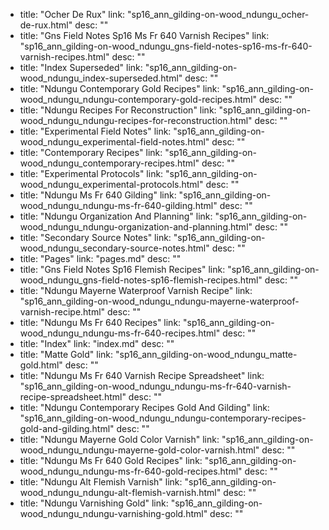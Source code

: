   - title: "Ocher De Rux"
    link: "sp16_ann_gilding-on-wood_ndungu_ocher-de-rux.html"
    desc: ""
  - title: "Gns Field Notes Sp16 Ms Fr 640 Varnish Recipes"
    link: "sp16_ann_gilding-on-wood_ndungu_gns-field-notes-sp16-ms-fr-640-varnish-recipes.html"
    desc: ""
  - title: "Index Superseded"
    link: "sp16_ann_gilding-on-wood_ndungu_index-superseded.html"
    desc: ""
  - title: "Ndungu Contemporary Gold Recipes"
    link: "sp16_ann_gilding-on-wood_ndungu_ndungu-contemporary-gold-recipes.html"
    desc: ""
  - title: "Ndungu Recipes For Reconstruction"
    link: "sp16_ann_gilding-on-wood_ndungu_ndungu-recipes-for-reconstruction.html"
    desc: ""
  - title: "Experimental Field Notes"
    link: "sp16_ann_gilding-on-wood_ndungu_experimental-field-notes.html"
    desc: ""
  - title: "Contemporary Recipes"
    link: "sp16_ann_gilding-on-wood_ndungu_contemporary-recipes.html"
    desc: ""
  - title: "Experimental Protocols"
    link: "sp16_ann_gilding-on-wood_ndungu_experimental-protocols.html"
    desc: ""
  - title: "Ndungu Ms Fr 640 Gilding"
    link: "sp16_ann_gilding-on-wood_ndungu_ndungu-ms-fr-640-gilding.html"
    desc: ""
  - title: "Ndungu Organization And Planning"
    link: "sp16_ann_gilding-on-wood_ndungu_ndungu-organization-and-planning.html"
    desc: ""
  - title: "Secondary Source Notes"
    link: "sp16_ann_gilding-on-wood_ndungu_secondary-source-notes.html"
    desc: ""
  - title: "Pages"
    link: "pages.md"
    desc: ""
  - title: "Gns Field Notes Sp16 Flemish Recipes"
    link: "sp16_ann_gilding-on-wood_ndungu_gns-field-notes-sp16-flemish-recipes.html"
    desc: ""
  - title: "Ndungu Mayerne Waterproof Varnish Recipe"
    link: "sp16_ann_gilding-on-wood_ndungu_ndungu-mayerne-waterproof-varnish-recipe.html"
    desc: ""
  - title: "Ndungu Ms Fr 640 Recipes"
    link: "sp16_ann_gilding-on-wood_ndungu_ndungu-ms-fr-640-recipes.html"
    desc: ""
  - title: "Index"
    link: "index.md"
    desc: ""
  - title: "Matte Gold"
    link: "sp16_ann_gilding-on-wood_ndungu_matte-gold.html"
    desc: ""
  - title: "Ndungu Ms Fr 640 Varnish Recipe Spreadsheet"
    link: "sp16_ann_gilding-on-wood_ndungu_ndungu-ms-fr-640-varnish-recipe-spreadsheet.html"
    desc: ""
  - title: "Ndungu Contemporary Recipes Gold And Gilding"
    link: "sp16_ann_gilding-on-wood_ndungu_ndungu-contemporary-recipes-gold-and-gilding.html"
    desc: ""
  - title: "Ndungu Mayerne Gold Color Varnish"
    link: "sp16_ann_gilding-on-wood_ndungu_ndungu-mayerne-gold-color-varnish.html"
    desc: ""
  - title: "Ndungu Ms Fr 640 Gold Recipes"
    link: "sp16_ann_gilding-on-wood_ndungu_ndungu-ms-fr-640-gold-recipes.html"
    desc: ""
  - title: "Ndungu Alt Flemish Varnish"
    link: "sp16_ann_gilding-on-wood_ndungu_ndungu-alt-flemish-varnish.html"
    desc: ""
  - title: "Ndungu Varnishing Gold"
    link: "sp16_ann_gilding-on-wood_ndungu_ndungu-varnishing-gold.html"
    desc: ""
